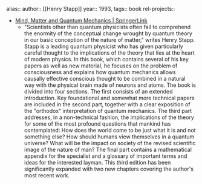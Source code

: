 alias::
author:: [[Henry Stapp]]
year:: 1993,
tags:: book
rel-projects::



- [Mind, Matter and Quantum Mechanics | SpringerLink](https://link.springer.com/book/10.1007/978-3-540-89654-8)
	- "Scientists other than quantum physicists often fail to comprehend the enormity of the conceptual change wrought by quantum theory in our basic conception of the nature of matter," writes Henry Stapp. Stapp is a leading quantum physicist who has given particularly careful thought to the implications of the theory that lies at the heart of modern physics. In this book, which contains several of his key papers as well as new material, he focuses on the problem of consciousness and explains how quantum mechanics allows causally effective conscious thought to be combined in a natural way with the physical brain made of neurons and atoms. The book is divided into four sections. The first consists of an extended introduction. Key foundational and somewhat more technical papers are included in the second part, together with a clear exposition of the "orthodox" interpretation of quantum mechanics. The third part addresses, in a non-technical fashion, the implications of the theory for some of the most profound questions that mankind has contemplated: How does the world come to be just what it is and not something else? How should humans view themselves in a quantum universe? What will be the impact on society of the revised scientific image of the nature of man? The final part contains a mathematical appendix for the specialist and a glossary of important terms and ideas for the interested layman. This third edition has been significantly expanded with two new chapters covering the author's most recent work.
